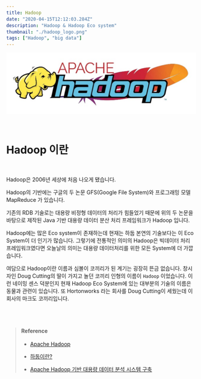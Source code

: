 ```yaml
---
title: Hadoop
date: "2020-04-15T12:12:03.284Z"
description: "Hadoop & Hadoop Eco system"
thumbnail: "./hadoop_logo.png"
tags: ["Hadoop", "big data"]
---
```


<p align="center"><img src="./hadoop_logo.png" style="width:70vw; height:auto;"/></p>

<br>

# Hadoop 이란

<br>

Hadoop은 2006년 세상에 처음 나오게 됐습니다.

Hadoop의 기반에는 구글의 두 논문 GFS(Google File System)와 프로그래밍 모델 MapReduce 가 있습니다.

기존의 RDB 기술로는 대용량 비정형 데이터의 처리가 힘들었기 때문에 위의 두 논문을 바탕으로 제작된 Java 기반 대용량 데이터 분산 처리 프레임워크가 Hadoop 입니다.

Hadoop에는 많은 Eco system이 존재하는데 현재는 하둡 본연의 기술보다는 이 Eco System이 더 인기가 많습니다. 그렇기에 전통적인 의미의 Hadoop은 빅데이터 처리 프레임워크였다면 오늘날의 의미는 대용량 데이터처리를 위한 모든 System에 더 가깝습니다.

여담으로 Hadoop이란 이름과 심볼이 코끼리가 된 계기는 굉장히 뜬금 없습니다. 창시자인  Doug Cutting의 딸이 가지고 놀던 코끼리 인형의 이름이 `Hadoop` 이었습니다. 이런 네이밍 센스 덕분인지 현재 Hadoop Eco System에 있는 대부분의 기술의 이름은 동물과 관련이 있습니다. 또 Hortonworks 라는 회사를 Doug Cutting이 세웠는데 이 회사의 마크도 코끼리입니다.

<br><br>

> #### Reference
>
> - [Apache Hadoop](https://hadoop.apache.org/)
>
> - [하둡이란?](https://wikidocs.net/22654)
> - [Apache Hadoop 기반 대용량 데이터 분석 시스템 구축](https://www.oss.kr/editor/file/3bd27047/download/657f3794-165c-431c-9043-97122e52715c)





